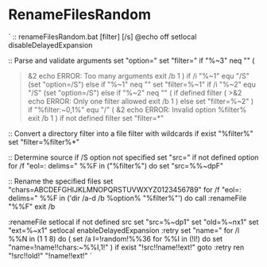 # RenameFilesRandom
`
:: renameFilesRandom.bat  [filter]  [/s]
@echo off
setlocal disableDelayedExpansion

:: Parse and validate arguments
set "option="
set "filter="
if "%~3" neq "" (
  >&2 echo ERROR: Too many arguments
  exit /b 1
)
if /i "%~1" equ "/S" (set "option=/S") else if "%~1" neq "" set "filter=%~1"
if /i "%~2" equ "/S" (set "option=/S") else if "%~2" neq "" (
  if defined filter (
    >&2 echo ERROR: Only one filter allowed
    exit /b 1
  ) else set "filter=%~2"
)
if "%filter:~0,1%" equ "/" (
  >&2 echo ERROR: Invalid option %filter%
  exit /b 1
)
if not defined filter set "filter=*"

:: Convert a directory filter into a file filter with wildcards
if exist "%filter%\" set "filter=%filter%\*"

:: Determine source if /S option not specified
set "src="
if not defined option for /f "eol=: delims=" %%F in ("%filter%") do set "src=%%~dpF"

:: Rename the specified files
set "chars=ABCDEFGHIJKLMNOPQRSTUVWXYZ0123456789"
for /f "eol=: delims=" %%F in ('dir /a-d /b %option% "%filter%"') do call :renameFile "%%F"
exit /b

:renameFile
setlocal
if not defined src set "src=%~dp1"
set "old=%~nx1"
set "ext=%~x1"
setlocal enableDelayedExpansion
:retry
set "name="
for /l %%N in (1 1 8) do (
  set /a I=!random!%%36
  for %%I in (!I!) do set "name=!name!!chars:~%%I,1!"
)
if exist "!src!!name!!ext!" goto :retry
ren "!src!!old!" "!name!!ext!"
`
